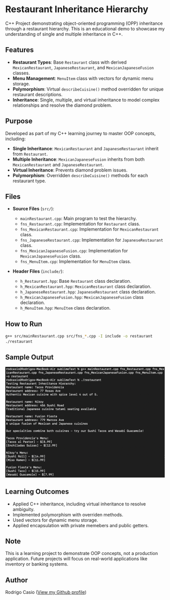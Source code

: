 # Restaurant Inheritance Hierarchy
C++ Project demonstrating object-oriented programming (OPP) inheritance through a restaurant hierarchy. This is an educational demo to showcase my understanding of single and multiple inheritance in C++.

## Features
- **Restaurant Types**: Base `Restaurant` class with derived `MexicanRestaurant`, `JapaneseRestaurant`, and `MexicanJapaneseFusion` classes.
- **Menu Management**: `MenuItem` class with vectors for dynamic menu storage.
- **Polymorphism**: Virtual `describeCuisine()` method overridden for unique restaurant descriptions.
- **Inheritance**: Single, multiple, and virtual inheritance to model complex relationships and resolve the diamond problem.

## Purpose
Developed as part of my C++ learning journey to master OOP concepts, including:
- **Single Inheritance**: `MexicanRestaurant` and `JapaneseRestaurant` inherit from `Restaurant`.
- **Multiple Inheritance**: `MexicanJapaneseFusion` inherits from both `MexicanRestaurant` and `JapaneseRestaurant`.
- **Virtual Inheritance**: Prevents diamond problem issues.
- **Polymorphism**: Overridden `describeCuisine()` methods for each restaurant type.

## Files
- **Source Files** (`src/`):
  - `mainRestaurant.cpp`: Main program to test the hierarchy.
  - `fns_Restaurant.cpp`: Implementation for `Restaurant` class.
  - `fns_MexicanRestaurant.cpp`: Implementation for `MexicanRestaurant` class.
  - `fns_JapaneseRestaurant.cpp`: Implementation for `JapaneseRestaurant` class.
  - `fns_MexicanJapaneseFusion.cpp`: Implementation for `MexicanJapaneseFusion` class.
  - `fns_MenuItem.cpp`: Implementation for `MenuItem` class.

- **Header Files** (`include/`):
  - `h_Restaurant.hpp`: Base `Restaurant` class declaration.
  - `h_MexicanRestaurant.hpp`: `MexicanRestaurant` class declaration.
  - `h_JapaneseRestaurant.hpp`: `JapaneseRestaurant` class declaration.
  - `h_MexicanJapaneseFusion.hpp`: `MexicanJapaneseFusion` class declaration.
  - `h_MenuItem.hpp`: `MenuItem` class declaration.
 
## How to Run
```bash
g++ src/mainRestaurant.cpp src/fns_*.cpp -I include -o restaurant
./restaurant
```

## Sample Output
![Restaurant Hierarchy Output](Screenshot2025-04-27.png)

## Learning Outcomes
- Applied C++ inheritance, including virtual inheritance to resolve ambiguity.
- Implemented polymorphism with overriden methods.
- Used vectors for dynamic menu storage.
- Applied encapsulation with private memebers and public getters.

## Note
This is a learning project to demonstrate OOP concepts, not a production application. Future projects will focus on real-world applications like inventory or banking systems.

## Author
Rodrigo Casio ([View my Github profile](https://github.com/rodrigcasio))

